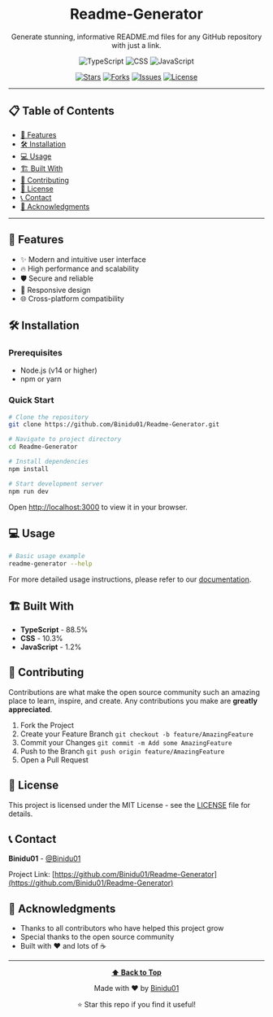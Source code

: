 <div align="center">
  
# Readme-Generator

Generate stunning, informative README.md files for any GitHub repository with just a link.

![TypeScript](https://img.shields.io/badge/TypeScript-3178c6?style=for-the-badge&logo=typescript&logoColor=white) ![CSS](https://img.shields.io/badge/CSS-1572B6?style=for-the-badge&logo=css&logoColor=white) ![JavaScript](https://img.shields.io/badge/JavaScript-f1e05a?style=for-the-badge&logo=javascript&logoColor=white)

[![Stars](https://img.shields.io/github/stars/Binidu01/Readme-Generator?style=for-the-badge&logo=github)](https://github.com/Binidu01/Readme-Generator/stargazers)
[![Forks](https://img.shields.io/github/forks/Binidu01/Readme-Generator?style=for-the-badge&logo=github)](https://github.com/Binidu01/Readme-Generator/network/members)
[![Issues](https://img.shields.io/github/issues/Binidu01/Readme-Generator?style=for-the-badge&logo=github)](https://github.com/Binidu01/Readme-Generator/issues)
[![License](https://img.shields.io/github/license/Binidu01/Readme-Generator?style=for-the-badge)](https://github.com/Binidu01/Readme-Generator/blob/main/LICENSE)

</div>

---

## 📋 Table of Contents

- [🚀 Features](#-features)
- [🛠️ Installation](#️-installation)
- [💻 Usage](#-usage)
- [🏗️ Built With](#️-built-with)
- [🤝 Contributing](#-contributing)
- [📄 License](#-license)
- [📞 Contact](#-contact)
- [🙏 Acknowledgments](#-acknowledgments)

---

## 🚀 Features

- ✨ Modern and intuitive user interface
- 🔥 High performance and scalability
- 🛡️ Secure and reliable
- 📱 Responsive design
- 🌐 Cross-platform compatibility

## 🛠️ Installation

### Prerequisites
- Node.js (v14 or higher)
- npm or yarn

### Quick Start
```bash
# Clone the repository
git clone https://github.com/Binidu01/Readme-Generator.git

# Navigate to project directory
cd Readme-Generator

# Install dependencies
npm install

# Start development server
npm run dev
```

Open [http://localhost:3000](http://localhost:3000) to view it in your browser.

## 💻 Usage

```bash
# Basic usage example
readme-generator --help
```

For more detailed usage instructions, please refer to our [documentation](https://github.com/Binidu01/Readme-Generator).

## 🏗️ Built With

- **TypeScript** - 88.5%
- **CSS** - 10.3%
- **JavaScript** - 1.2%

## 🤝 Contributing

Contributions are what make the open source community such an amazing place to learn, inspire, and create. Any contributions you make are **greatly appreciated**.

1. Fork the Project
2. Create your Feature Branch `git checkout -b feature/AmazingFeature`
3. Commit your Changes `git commit -m Add some AmazingFeature`
4. Push to the Branch `git push origin feature/AmazingFeature`
5. Open a Pull Request

## 📄 License

This project is licensed under the MIT License - see the [LICENSE](LICENSE) file for details.

## 📞 Contact

**Binidu01** - [@Binidu01](https://github.com/Binidu01)

Project Link: [https://github.com/Binidu01/Readme-Generator](https://github.com/Binidu01/Readme-Generator)



## 🙏 Acknowledgments

- Thanks to all contributors who have helped this project grow
- Special thanks to the open source community
- Built with ❤️ and lots of ☕

---

<div align="center">
  
**[⬆ Back to Top](#readme-generator)**

Made with ❤️ by [Binidu01](https://github.com/Binidu01)

⭐ Star this repo if you find it useful!

</div>

